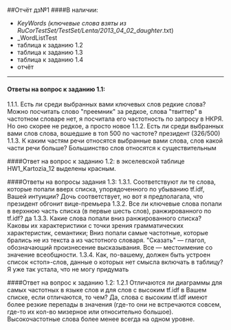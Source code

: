 ##Отчёт дз№1
####В наличии:
- _KeyWords (ключевые слова взяты из RuCorTestSet/TestSet/Lenta/2013_04_02_daughter_.txt)
- _WordListTest
- таблица к заданию 1.2
- таблица к заданию 1.3
- таблица к заданию 1.4
- отчёт
___________
#### Ответы на вопрос к заданию 1.1:
1.1.1. Есть ли среди выбранных вами ключевых слов редкие слова?
Можно посчитать слово "преемник" за редкое, слова "твиттер" в частотном словаре нет, я посчитала его частотность по запросу в НКРЯ. 
Но оно скорее не редкое, а просто новое
1.1.2. Есть ли среди выбранных вами слов слова, вошедшие в топ 500 по частоте?
президент (326/500)
1.1.3. К каким частям речи относятся выбранные вами слова, слов какой части речи больше?
Большинство слов относятся к существительным

####Ответ на вопрос к заданию 1.2:
в экселевской таблице HW1_Kartozia_12 выделены красным.

####Ответы на вопросы задания 1.3:
1.3.1. Соответствуют ли те слова, которые попали вверх списка, упорядоченного по убыванию tf.idf, Вашей интуиции? 
Дочь соответствует, но вот я предполагала, что президент обгонит вице-премьера
1.3.2. Все ли ключевые слова попали в верхнюю часть списка (в первые шесть слов), ранжированного по tf.idf?
да
1.3.3. Какие слова попали вниз ранжированного списка? Каковы их характеристики с точки зрения грамматических характеристик, семантики;
Вниз попали самые частотные, которые брались не из текста а из частотного словаря. "Сказать" — глагол, обозначающий произнесение высказывания.
Все — местоимение со значение всеобщности.
1.3.4. Как, по-вашему, должен быть устроен список «стоп»-слов, данные о которых нет смысла включать в таблицу?
Я уже так устала, что не могу придумать

####Ответ на вопрос к заданию 1.2:
1.2.1 Отличаются ли диаграммы для самых частотных в языке слов и для слов с высоким tf.idf в Вашем списке, если отличаются, то чем?
Да, слова с высоким tf.idf имеют более резкие перепады в значения (где-то они не встречаются совсем, где-то их кол-во мизерное или относительно большое).
Высокочастотные слова более менее всегда на одном уровне.


